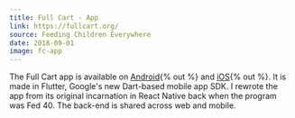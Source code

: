 ```yaml
---
title: Full Cart - App
link: https://fullcart.org/
source: Feeding Children Everywhere
date: 2018-09-01
image: fc-app
---
```

The Full Cart app is available on [Android](https://play.google.com/store/apps/details?id=com.fed40){% out %} and [iOS](https://itunes.apple.com/us/app/fed40/id1166795985){% out %}. It is made in Flutter, Google's new Dart-based mobile app SDK. I rewrote the app from its original incarnation in React Native back when the program was Fed 40. The back-end is shared across web and mobile.
